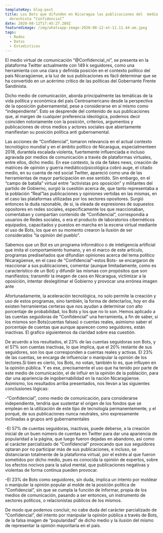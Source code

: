 ```yaml
---
templateKey: blog-post
title: Los Bots que difunden en Nicaragua las publicaciones del  medio
  derechista “Confidencial”
date: 2020-08-12T17:45:27.289Z
featuredimage: /img/whatsapp-image-2020-08-12-at-11.11.44-am.jpeg
tags:
  - Redes
  - Datos
  - Estadisticas
---
```



El medio virtual de comunicación “@Confidencial_ni”, se presenta en la plataforma Twitter actualmente con 149 k seguidores, como una herramienta con una clara y definida posición en el contexto político del país Nicaragüense, a la luz de sus publicaciones es fácil determinar que se ha convertido en un acérrimo crítico de las políticas del Gobernante Frente Sandinista.

Dicho medio de comunicación, aborda principalmente las temáticas de la vida política y económica del país Centroamericano desde la perspectiva de la oposición gubernamental, pese a considerarse en sí mismo como “independiente”. Esto se desprende del contenido de sus publicaciones que, al margen de cualquier preferencia ideológica, podemos decir coinciden notoriamente con la posición, criterios, argumentos y publicaciones de otros medios y actores sociales que abiertamente manifiestan su posición política anti gubernamental.

Las acciones de “Confidencial”, tomaron relevancia en el actual contexto tecnológico mundial y en el ámbito político de Nicaragua, especialmenteen 2018, durantela escalada violenta, fuertemente influenciada e incluso agravada por medios de comunicación a través de plataformas virtuales, entre ellos, dicho medio. En ese contexto, la ola de fakes news, creación de matrices de opinión y guerra mediático/psicológica cobró auge, el citado medio, en su cuenta de red social Twitter, apareció como una de las herramientas de mayor participación en ese sentido. Sin embargo, en el “campo de batalla” virtual entre “activistas pro oposición” y militantes del partido de Gobierno, surgió la cuestión acerca de, que tanto representaba a la población “Real”las publicaciones y opiniones vertidas en las mismas, en el caso las plataformas utilizadas por los sectores opositores. Surgió entonces la duda razonable, de si, la oleada de expresiones de supuestos opositores en redes sociales, específicamente los que reaccionaban, comentaban y compartían contenido de “Confidencial”, correspondía a usuarios de Redes sociales, o era el producto de laboratorios cibernéticos equipados, capacitados y puestos en marcha en la escena virtual mediante el uso de Bots, los que en su momento crearon la ilusión de ser considerados “la opinión del pueblo”.

Sabemos que un Bot es un programa informático o de inteligencia artificial que imita el comportamiento humano, y en el marco de este artículo, programas prediseñados que difundían opiniones acerca del tema político Nicaragüense, en el caso de “Confidencial”-estos Bots- se encargaron de reaccionar a sus publicaciones, comentar (aunque limitadamente, como es característico de un Bot) y difundir las mismas con propósitos que son manifiestos[](<>); transmitir la imagen de caos en Nicaragua, victimizar a la oposición, intentar deslegitimar el Gobierno y provocar una errónea imagen ante 

Afortunadamente, la aceleración tecnológica, no solo permite la creación y uso de estos programas, sino también, la forma de detectarlos, hoy en día existen herramientas certeras que nos ayudan a determinar con alto porcentaje de probabilidad, los Bots y los que no lo son. Hemos aplicado a las cuentas seguidoras de “Confidencial” una herramienta, a fin de saber, si los mismos son Bots(cuentas falsas) o cuentas reales, asimismo saber el porcentaje de cuentas que aunque aparecen como seguidores, están inactivas. El grafico siguientenos da claridad sobre esa cuestión.

De acuerdo a los resultados, el 23% de las cuentas seguidoras son Bots, y el 57% son cuentas inactivas, lo que implica, que el 20% restante de sus seguidores, son los que corresponden a cuentas reales y activas. El 23% de las cuentas, se encarga de influenciar o manipular la opinión de los lectores.Si bien es cierto, los Bots, no votan, también lo es, que influyen en la opinión pública. Y es ese, precisamente el uso que ha tenido por parte de este medio de comunicación, el de influir en la opinión de la población, para dar una apariencia de ingobernabilidad en la nación Nicaragüense. Asimismo, los resultados arriba presentados, nos llevan a las siguientes conclusiones lógicas:

\-“Confidencial”, como medio de comunicación, para considerarse independiente, tendría que sustentar el origen de los fondos que se emplean en la utilización de este tipo de tecnología permanentemente, y el porqué, de sus publicaciones nunca neutrales, sino expresamente inclinadas a grupos anti gubernamentales

\-El 57% de cuentas seguidoras, inactivas, puede deberse, a la creación inicial de un buen número de cuentas en Twitter para dar una apariencia de popularidad a la página, que luego fueron dejadas en abandono, así como al carácter parcializado de “Confidencial” provocando que sus seguidores optaran por no participar más de sus publicaciones, e incluso, se distanciaran totalmente de la plataforma virtual, por el estrés al que fueron sometidos por dicho medio, pues es conocida la opinión de expertos, sobre los efectos nocivos para la salud mental, que publicaciones negativas y violentas de forma continua pueden provocar.

\-El 23% de Bots como seguidores, sin duda, implica un intento por moldear o manipular la opinión popular al molde de la posición política de “Confidencial”, sin que se cumpla la función de Informar, propia de los medios de comunicación, pasando a ser entonces, un instrumento de sectores políticos, o relacionistas públicos de los mismos.

De modo que podemos concluir, no cabe duda del carácter parcializado de “Confidencial”, del intento por manipular la opinión pública a través de Bots, de la falsa imagen de “popularidad” de dicho medio y la ilusión del mismo de representar la opinión mayoritaria en el país.